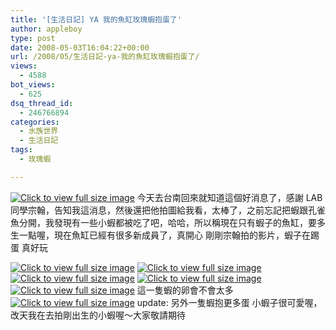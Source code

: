 ```yaml
---
title: '[生活日記] YA 我的魚缸玫瑰蝦抱蛋了'
author: appleboy
type: post
date: 2008-05-03T16:04:22+00:00
url: /2008/05/生活日記-ya-我的魚缸玫瑰蝦抱蛋了/
views:
  - 4588
bot_views:
  - 625
dsq_thread_id:
  - 246766894
categories:
  - 水族世界
  - 生活日記
tags:
  - 玫瑰蝦

---
```

[<img src="https://i2.wp.com/pic.wu-boy.com/albums/userpics/10001/normal_P5032087.JPG?w=500" border="0" alt="Click to view full size image" data-recalc-dims="1" />][1] 今天去台南回來就知道這個好消息了，感謝 LAB 同學宗翰，告知我這消息，然後還把他拍圖給我看，太棒了，之前忘記把蝦跟孔雀魚分開，我發現有一些小蝦都被吃了吧，哈哈，所以稱現在只有蝦子的魚缸，要多生一點喔，現在魚缸已經有很多新成員了，真開心 <!--more--> 剛剛宗翰拍的影片，蝦子在踢蛋 真好玩 

[<img src="https://i0.wp.com/pic.wu-boy.com/albums/userpics/10001/normal_P5032076.JPG?w=500" border="0" alt="Click to view full size image" data-recalc-dims="1" />][2] [<img src="https://i1.wp.com/pic.wu-boy.com/albums/userpics/10001/normal_P5032077.JPG?w=500" border="0" alt="Click to view full size image" data-recalc-dims="1" />][3] [<img src="https://i2.wp.com/pic.wu-boy.com/albums/userpics/10001/normal_P5032079.JPG?w=500" border="0" alt="Click to view full size image" data-recalc-dims="1" />][4] [<img src="https://i2.wp.com/pic.wu-boy.com/albums/userpics/10001/normal_P5032087.JPG?w=500" border="0" alt="Click to view full size image" data-recalc-dims="1" />][1] [<img src="https://i1.wp.com/pic.wu-boy.com/albums/userpics/10001/normal_P5032088.JPG?w=500" border="0" alt="Click to view full size image" data-recalc-dims="1" />][5] 這一隻蝦的卵會不會太多 [<img src="https://i1.wp.com/pic.wu-boy.com/albums/userpics/10001/normal_P5042101.JPG?w=500" border="0" alt="Click to view full size image" data-recalc-dims="1" />][6] update: 另外一隻蝦抱更多蛋 小蝦子很可愛喔，改天我在去拍剛出生的小蝦喔～大家敬請期待

 [1]: http://pic.wu-boy.com/displayimage.php?pos=-3363
 [2]: http://pic.wu-boy.com/displayimage.php?pos=-3356
 [3]: http://pic.wu-boy.com/displayimage.php?pos=-3357
 [4]: http://pic.wu-boy.com/displayimage.php?pos=-3359
 [5]: http://pic.wu-boy.com/displayimage.php?pos=-3364
 [6]: http://pic.wu-boy.com/displayimage.php?pos=-3366